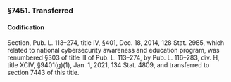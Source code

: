 ### §7451. Transferred ###

#### Codification ####

Section, Pub. L. 113–274, title IV, §401, Dec. 18, 2014, 128 Stat. 2985, which related to national cybersecurity awareness and education program, was renumbered §303 of title III of Pub. L. 113–274, by Pub. L. 116–283, div. H, title XCIV, §9401(g)(1), Jan. 1, 2021, 134 Stat. 4809, and transferred to section 7443 of this title.